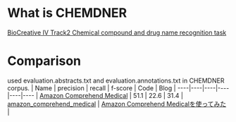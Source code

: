 # What is CHEMDNER
[BioCreative IV Track2 Chemical compound and drug name recognition task](https://biocreative.bioinformatics.udel.edu/tasks/biocreative-iv/chemdner/)

# Comparison
used evaluation.abstracts.txt and evaluation.annotations.txt in CHEMDNER corpus.
| Name | precision | recall | f-score | Code | Blog |
----|----|----|----|----|----
| [Amazon Comprehend Medical](https://aws.amazon.com/jp/comprehend/medical/) | 51.1 | 22.6 | 31.4 | [amazon_comprehend_medical](https://github.com/roy29fuku/BioNLP/tree/master/amazon_comprehend_medical) | [Amazon Comprehend Medicalを使ってみた](http://blog.roy29fuku.com/natural-language-processing/amazon-comprehend-medical-trial/) |